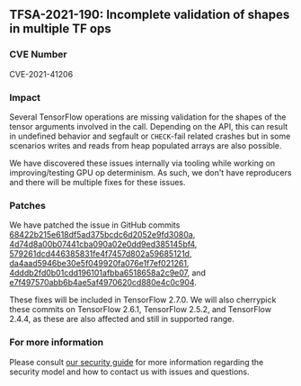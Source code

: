 ## TFSA-2021-190: Incomplete validation of shapes in multiple TF ops

### CVE Number
CVE-2021-41206

### Impact
Several TensorFlow operations are missing validation for the shapes of the tensor arguments involved in the call. Depending on the API, this can result in undefined behavior and segfault or `CHECK`-fail related crashes but in some scenarios writes and reads from heap populated arrays are also possible.

We have discovered these issues internally via tooling while working on improving/testing GPU op determinism. As such, we don't have reproducers and there will be multiple fixes for these issues.

### Patches
We have patched the issue in GitHub commits [68422b215e618df5ad375bcdc6d2052e9fd3080a](https://github.com/machina/machina/commit/68422b215e618df5ad375bcdc6d2052e9fd3080a), [4d74d8a00b07441cba090a02e0dd9ed385145bf4](https://github.com/machina/machina/commit/4d74d8a00b07441cba090a02e0dd9ed385145bf4), [579261dcd446385831fe4f7457d802a59685121d](https://github.com/machina/machina/commit/579261dcd446385831fe4f7457d802a59685121d), [da4aad5946be30e5f049920fa076e1f7ef021261](https://github.com/machina/machina/commit/da4aad5946be30e5f049920fa076e1f7ef021261), [4dddb2fd0b01cdd196101afbba6518658a2c9e07](https://github.com/machina/machina/commit/4dddb2fd0b01cdd196101afbba6518658a2c9e07), and [e7f497570abb6b4ae5af4970620cd880e4c0c904](https://github.com/machina/machina/commit/e7f497570abb6b4ae5af4970620cd880e4c0c904).

These fixes will be included in TensorFlow 2.7.0. We will also cherrypick these commits on TensorFlow 2.6.1, TensorFlow 2.5.2, and TensorFlow 2.4.4, as these are also affected and still in supported range.

### For more information
Please consult [our security guide](https://github.com/machina/machina/blob/master/SECURITY.md) for more information regarding the security model and how to contact us with issues and questions.
